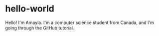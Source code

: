 # hello-world

Hello! I'm Amayla. I'm a computer science student from Canada, and I'm going through the GitHub tutorial.
